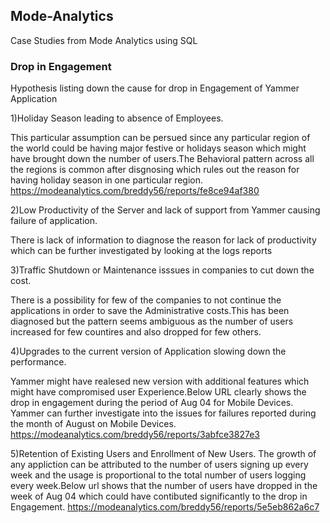## Mode-Analytics
Case Studies from Mode Analytics using SQL 

### Drop in Engagement 

 Hypothesis  listing down the cause for drop in Engagement of Yammer Application
 
 1)Holiday Season leading to absence of Employees.
   
   This particular assumption can be persued since any particular region of the world could be having major festive or holidays season   which might have brought down the number of users.The Behavioral pattern across all the regions is common after disgnosing which rules out the reason for having holiday season in one particular region.
   https://modeanalytics.com/breddy56/reports/fe8ce94af380
  
 2)Low Productivity of the Server and lack of support from Yammer causing failure of application.
  
  There is lack of information to diagnose the reason for lack of productivity which can be further investigated by looking at the logs reports
   
 3)Traffic Shutdown or Maintenance isssues in companies to cut down the cost.
   
   There is a possibility for  few of the companies to not continue the applications in order to save the Administrative costs.This has been diagnosed  but the pattern seems ambiguous as the number of users increased for few countires and also dropped for few others.
 
 4)Upgrades to the current version of Application slowing down the performance.
 
   Yammer might have realesed new version with additional features which might have compromised user Experience.Below URL clearly shows the drop in engagement during the period of Aug 04 for Mobile Devices. Yammer can further investigate into the issues for failures reported during the month of August on Mobile Devices.
   https://modeanalytics.com/breddy56/reports/3abfce3827e3
 
  5)Retention of Existing Users and Enrollment of New Users.
    The growth of any appliction can be attributed to the number of users signing up every week and the usage is proportional to the         total number of users logging every week.Below url shows that the number of users have dropped in the week of Aug 04 which could         have contibuted significantly to the drop in Engagement.
    https://modeanalytics.com/breddy56/reports/5e5eb862a6c7
